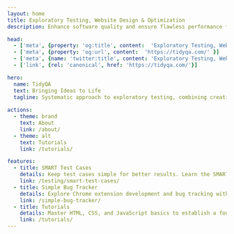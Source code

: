 ```yaml
---
layout: home
title: Exploratory Testing, Website Design & Optimization
description: Enhance software quality and ensure flawless performance for your applications.

head:
  - ['meta', {property: 'og:title', content:  'Exploratory Testing, Website Design & Optimization' }]
  - ['meta', {property: 'og:url', content:  'https://tidyqa.com/' }] 
  - ['meta', {name: 'twitter:title', content: 'Exploratory Testing, Website Design & Optimization'}]
  - ['link', {rel: 'canonical', href: 'https://tidyqa.com/'}]

hero:
  name: TidyQA
  text: Bringing Ideas to Life
  tagline: Systematic approach to exploratory testing, combining creativity, intuition, and structured analysis.
  
actions:
  - theme: brand
    text: About
    link: /about/
  - theme: alt
    text: Tutorials
    link: /tutorials/

features:
  - title: SMART Test Cases
    details: Keep test cases simple for better results. Learn the SMART method to improve efficiency.
    link: /testing/smart-test-cases/
  - title: Simple Bug Tracker
    details: Explore Chrome extension development and bug tracking with a practical project.
    link: /simple-bug-tracker/
  - title: Tutorials
    details: Master HTML, CSS, and JavaScript basics to establish a foundation in web development.
    link: /tutorials/
---
```

